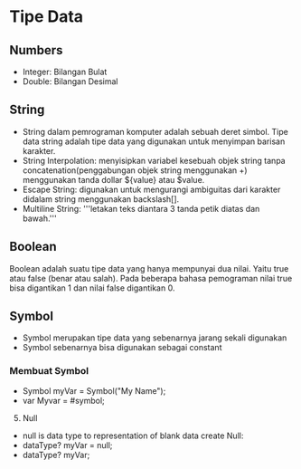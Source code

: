 # Tipe Data

## Numbers
- Integer: Bilangan Bulat
- Double: Bilangan Desimal

## String
- String dalam pemrograman komputer adalah sebuah deret simbol. Tipe data string adalah tipe data yang digunakan untuk menyimpan barisan karakter.
- String Interpolation: menyisipkan variabel kesebuah objek string tanpa concatenation(penggabungan objek string menggunakan +) menggunakan tanda dollar ${value} atau $value.
- Escape String: digunakan untuk mengurangi ambiguitas dari karakter didalam string menggunakan backslash[\].
- Multiline String: '''letakan teks diantara 3 tanda petik diatas dan bawah.'''

## Boolean
Boolean adalah suatu tipe data yang hanya mempunyai dua nilai. Yaitu true atau false (benar atau salah). Pada beberapa bahasa pemograman nilai true bisa digantikan 1 dan nilai false digantikan 0.


## Symbol
  - Symbol merupakan tipe data yang sebenarnya jarang sekali digunakan
  - Symbol sebenarnya bisa digunakan sebagai constant
  
  ### Membuat Symbol
  - Symbol myVar = Symbol("My Name");
  - var Myvar = #symbol;

5. Null
  - null is data type to representation of blank data
  create Null:
  - dataType? myVar = null;
  - dataType? myVar;
